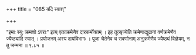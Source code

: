 +++
title = "085 यदि स्वाश्"

+++

"इमाः स्युः क्रमशो ऽपराः" इत्य् एतत्क्रमेणैव दारकर्मोक्तम् । इह तूत्सृज्येति क्रमेणाद्यूढानां वर्णक्रमेणैव ज्यैष्ठ्यादि स्यात् । प्रयोजनम् अस्य दायविभागः । पूजा चैतेनैव च सवर्णानाम् अनुक्रमेणैव ज्यैष्ठ्यं विज्ञेयम्, न तु जन्मना ॥ ९.८५ ॥